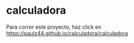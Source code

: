 # calculadora

Para correr este proyecto, haz click en https://paulz44.github.io/calculadora/calculadora
